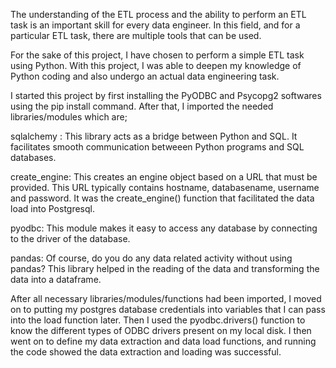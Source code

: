 The understanding of the ETL process and the ability to perform an ETL task is an important skill for every data engineer. In this field, and for a particular ETL task, there are multiple tools that can be used.

For the sake of this project, I have chosen to perform a simple ETL task using Python. With this project, I was able to deepen my knowledge of Python coding and also undergo an actual data engineering task.

I started this project by first installing the PyODBC and Psycopg2 softwares using the pip install command. After that, I imported the needed libraries/modules which are;

sqlalchemy : This library acts as a bridge between Python and SQL. It facilitates smooth communication betweeen Python programs and SQL databases.

create_engine: This creates an engine object based on a URL that must be provided. This URL typically contains hostname, databasename, username and password. It was the create_engine() function that facilitated the data load into Postgresql.

pyodbc: This module makes it easy to access any database by connecting to the driver of the database.

pandas: Of course, do you do any data related activity without using pandas? This library helped in the reading of the data and transforming the data into a dataframe.

After all necessary libraries/modules/functions had been imported, I moved on to putting my postgres database credentials into variables that I can pass into the load function later. Then I used the pyodbc.drivers() function to know the different types of ODBC drivers present on my local disk. I then went on to define my data extraction and data load functions, and running the code showed the data extraction and loading was successful.
